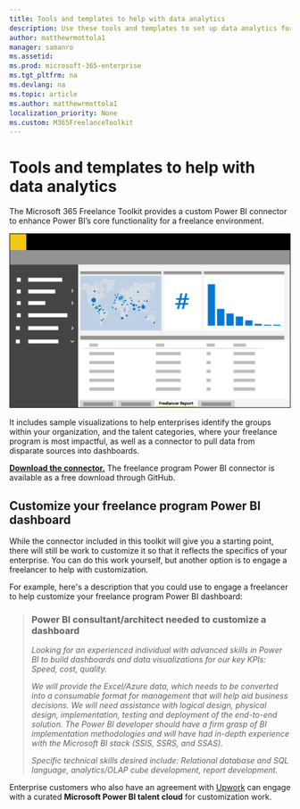 ```yaml
---
title: Tools and templates to help with data analytics 
description: Use these tools and templates to set up data analytics for an enterprise freelance program. 
author: matthewrmottola1
manager: samanro
ms.assetid: 
ms.prod: microsoft-365-enterprise
ms.tgt_pltfrm: na
ms.devlang: na
ms.topic: article
ms.author: matthewrmottola1
localization_priority: None 
ms.custom: M365FreelanceToolkit
---
```

Tools and templates to help with data analytics
===============================================

The Microsoft 365 Freelance Toolkit provides a custom Power BI connector to enhance Power BI’s core functionality for a freelance environment. 

![A spending report in PowerBI](media/M365_Freelance_visibility_freelancerreport.png)

It includes sample visualizations to help enterprises identify the groups within your organization, and the talent categories, where your freelance program is most impactful, as well as a connector to pull data from disparate sources into dashboards.

**[Download the connector.](https://placeholderfordownloadURL)** The freelance program Power BI connector is available as a free download through GitHub.

Customize your freelance program Power BI dashboard
---------------------------------------------------

While the connector included in this toolkit will give you a starting point, there will still be work to customize it so that it reflects the specifics of your enterprise. You can do this work yourself, but another option is to engage a freelancer to help with customization.

For example, here's a description that you could use to engage a freelancer to help customize your freelance program Power BI dashboard:

> ### Power BI consultant/architect needed to customize a dashboard
> *Looking for an experienced individual with advanced skills in Power BI to build dashboards and data visualizations for our key KPIs: Speed, cost, quality.*
> 
> *We will provide the Excel/Azure data, which needs to be converted into a consumable format for management that will help aid business decisions. We will need assistance with logical design, physical design, implementation, testing and deployment of the end-to-end solution. The Power BI developer should have a firm grasp of BI implementation methodologies and will have had in-depth experience with the Microsoft BI stack (SSIS, SSRS, and SSAS).*
> 
> *Specific technical skills desired include: Relational database and SQL language, analytics/OLAP cube development, report development.*

Enterprise customers who also have an agreement with [Upwork](https://www.upwork.com/enterprise/) can engage with a curated **Microsoft Power BI talent cloud** for customization work.